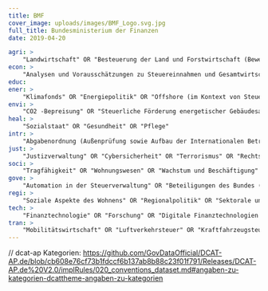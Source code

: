 ```yaml
---
title: BMF
cover_image: uploads/images/BMF_Logo.svg.jpg
full_title: Bundesministerium der Finanzen
date: 2019-04-20

agri: >
    "Landwirtschaft" OR "Besteuerung der Land und Forstwirtschaft (Bewertung;  Bodenschätzung)" OR "Forstwirtschaft"
econ: >
    "Analysen und Vorausschätzungen zu Steuereinnahmen und Gesamtwirtschaft" OR "Bankenrestrukturierung" OR "Besteuerung der Land und Forstwirtschaft; Bewertung" OR "Betrugsbekämpfung" OR "Bodenschätzung" OR "Börsenpapierwesen" OR "Einlagensicherung" OR "Erbschaftsteuer" OR "Erbschaftsteuer" OR "Eurobargeld Münzen" OR "Europäische Bank für Wiederaufbau und Entwicklung" OR "Finanzkontrolle" OR "Finanzmarktpolitik" OR "Finanzmarktregulierung (national und international)" OR "Finanzmarktstabilität" OR "Finanzpolitik" OR "Finanzsanktionen" OR "Finanzstandort" OR "Geldwäschebekämpfung" OR "Gemeindesteuern" OR "Gewerbesteuer" OR "Grundsteuer" OR "Grundsteuer" OR "Investmentfonds" OR "Körperschaftsteuer" OR "Kreditanstalt für Wiederaufbau" OR "Ländersteuern" OR "Regulierungsfragen des Bankenwesens" OR "Resilienz" OR "Schuldenwesen" OR "Schwarzarbeit" OR "Steuern" OR "Steuerpolitik" OR "Sustainable Finance" OR "Umsatzsteuer Kontrolle (national und international)" OR "Umwandlungssteuergesetz" OR "Unternehmensbesteuerung" OR "Unternehmensteuerpolitik" OR "Verkehrsteuern" OR "Verkehrsteuern" OR "Vermögensteuer" OR "Vermögensteuer" OR "Versicherungswesen" OR "Wachstumspolitik" OR "Wertpapierwesen" OR "Zoll"
educ:
ener: >
    "Klimafonds" OR "Energiepolitik" OR "Offshore (im Kontext von Steuer)" OR "Steuerliche Förderung energetischer Gebäudesanierung" OR "Energiefonds" OR "Klimaschutzpolitik"
envi: >
    "CO2 -Bepreisung" OR "Steuerliche Förderung energetischer Gebäudesanierung" OR "Finanzfragen der internationalen Klimapolitik und des Umweltschutzes" OR "Umwelt" OR "Finanzierung Umweltschutz" OR "Nachhaltigkeit" OR "Finanzierung Klimaschutz"
heal: >
    "Sozialstaat" OR "Gesundheit" OR "Pflege"
intr: >
    "Abgabenordnung (Außenprüfung sowie Aufbau der Internationalen Betriebsprüfung)" OR "Asiatische Infrastrukturinvestmentbank" OR "AIIB" OR "Analysen für den Bundestag" OR "Aufbaufazilität" OR "Auslandsbezogene Gewährleistungen des Bundes" OR "Außensteuerrecht" OR "Betrugsbekämpfung  (national und international)" OR "Bilaterale Beziehungen" OR "Bilaterale Beziehungen" OR "bilaterale Zusammenarbeit und Entwicklungsfinanzierung" OR "Deutsch-Französische Zusammenarbeit" OR "diplomatische Missionen" OR "Doppelbesteuerungsabkommen" OR "ECOFIN" OR "EFSF" OR "Erweiterung der EU" OR "ESM" OR "EU-Außenwirtschaftspolitik" OR "EU-Erweiterung" OR "EU-Harmonisierung (im Kontext von Steuerangelegenheiten)" OR "Eurogruppe" OR "Eurogruppen-AG" OR "Europäische Investitionsbank (EIB)" OR "Europäische Stabilitätsmechanismus" OR "Europäische Währungsunion" OR "Europäische Währungsunion" OR "Europäische Wirtschaftsunion" OR "Europäische Wirtschaftsunion" OR "Europäische Zentralbank" OR "Europäisches Finanzaufsichtssystem" OR "EU-Zusammenarbeit" OR "Finanzaspekte des Binnenmarktes" OR "Finanzausschuss der EU" OR "Finanzen der EU-Politikbereiche" OR "Finanzfragen internationale Klimapolitik und Umweltschutz" OR "Finanztransaktionsteuer (FTT)" OR "G20" OR "G7" OR "G8" OR "Haushalt der EU" OR "Informationsaustausch und internationale Zusammenarbeit im Steuerbereich" OR "Internationale Finanzarchitektur" OR "Internationale Finanzmarktpolitik" OR "Internationale Finanzpolitik und -institutionen" OR "Internationale Steuerpolitik" OR "Internationale Unternehmensbesteuerung" OR "Internationale Zusammenarbeit" OR "IWF" OR "KfW" OR "Koordination der Verfahren vor den europäischen Gerichten mit BMF-Bezug" OR "Krisenbewältigungsmechanismen" OR "Krisenmanagement Eurozone" OR "Krypto Assets" OR "Makrofinanzhilfen" OR "Multilaterale Entwicklungsbanken" OR "Multilaterale Zusammenarbeit" OR "Pariser Club" OR "Resilienzfazilität" OR "Schutz der finanziellen Interessen der EU" OR "Umsatzsteuer Kontrolle (national und international)" OR "Umschuldungen" OR "Volkswirtschaftliche Länderanalysen" OR "Weltwirtschaft" OR "Wirtschaftsausschuss der EU" OR "Wirtschaftspolitik (Eurozone und EU)" OR "WTO"
just: >
    "Justizverwaltung" OR "Cybersicherheit" OR "Terrorismus" OR "Rechtspflege" OR "Extremismus" OR "Internationales Steuerrecht" OR "Außensteuerrecht" OR "Ertragsteuerrecht; Unternehmenssteuerrecht; Steuerstrafrecht;" OR "Bilanzsteuerrecht" OR "Geoökonomie" OR "Krisenresilienz und Deutscher Aufbau- und Resilienzplan" OR "Rechtshilfe" OR "NATO" OR "Verfassungsrecht" OR "Terrorismusfinanzierung" OR "Europarecht" OR "Sicherheitspolitik" OR "Amtshilfe" OR "Außenwirtschaftsrecht" OR "Staatsrecht" OR "Geldwäsche"
soci: >
    "Tragfähigkeit" OR "Wohnungswesen" OR "Wachstum und Beschäftigung" OR "Digitalisierung und moderne Gesellschaft" OR "Einkünfte aus Kapitalvermögen" OR "Vorsorgeaufwendungen" OR "Gemeinnützigkeit (steuerbegünstigte Zwecke, Ehrenamt)" OR "Lohnsteuer" OR "Einkünfte aus Gewerbebetrieb" OR "Sonderausgaben" OR "Stiftung Erinnerung, Verantwortung und Zukunft" OR "Bereinigung SED-Unrecht" OR "Wiedergutmachung nationalsozialistischen Unrechts" OR "Verbraucher- und Anlegerschutz" OR "Soziale Aspekte des Wohnens" OR "Demografie" OR "Alterssicherung" OR "Megatrends" OR "Einkünfte aus Vermietung und Verpachtung" OR "Alterseinkünfte" OR "Riester-Förderung" OR "Wohnungsbauprämie" OR "Arbeitnehmer-Sparzulage" OR "Einkünfte aus selbständiger Arbeit" OR "Familienleistungsausgleich einschl. Kindergeld" OR "Tarif" OR "außergewöhnliche Belastungen" OR "haushaltsnahe Dienstleistungen" OR "Zuschlagsteuern" OR "Geschäftsstelle BFH-Verfahren"
gove: >
    "Automation in der Steuerverwaltung" OR "Beteiligungen des Bundes (Deutsche Bahn, Deutsche Telekom, usw.)" OR "Bundesimmobilien und Bahnbeteiligungen" OR "Bürokratieabbau" OR "GOE" OR "government-owned enterprises" OR "Haushalt" OR "Informationsfreiheitsgesetz (Anfragestatistik)" OR "Inlandsgewährleistungen" OR "Institutionelle Aufsicht über die BaFin" OR "Statistik (Kontrollen; Prüfungen; Vollstreckung)" OR "Korruptionsprävention" OR "Kriegsfolgenregelungen" OR "Mitteilungspflichten der Behörden" OR "Moderner Staat" OR "Qualität der öffentlichen Finanzen" OR "Regulierungs- und Exekutivagenturen der EU" OR "Schuldenwesen des Bundes" OR "SOE" OR "Staatsanleihemärkte" OR "Staatshaushalt" OR "state-owned enterprises" OR "Steuervereinfachung" OR "Verfahren vor dem Bundesverfassungsgericht und EGMR" OR "Wirtschaftsförderung" OR "Zollverwaltung"
regi: >
    "Soziale Aspekte des Wohnens" OR "Regionalpolitik" OR "Sektorale und regionale Wirtschaft" OR "Finanzbeziehungen zu den Ländern und Gemeinden" OR "Finanzielle Angelegenheiten der Kommunen" OR "Strukturpolitik"
tech: >
    "Finanztechnologie" OR "Forschung" OR "Digitale Finanztechnologien (Zahlungsverkehr)" OR "wissenschaftliche Politikberatung" OR "Innovation"
tran: >
    "Mobilitätswirtschaft" OR "Luftverkehrsteuer" OR "Kraftfahrzeugsteuer"
---
```


// dcat-ap Kategorien: https://github.com/GovDataOfficial/DCAT-AP.de/blob/cb608e76cf73b1fdccf6b137ab8b88c23f01f791/Releases/DCAT-AP.de%20V2.0/implRules/020_conventions_dataset.md#angaben-zu-kategorien-dcattheme-angaben-zu-kategorien
